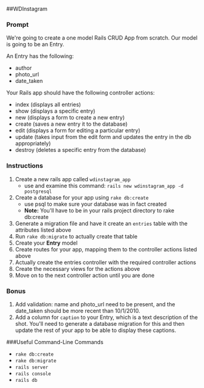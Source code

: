 ##WDInstagram

### Prompt
We're going to create a one model Rails CRUD App from scratch. Our model is going to be an Entry.

An Entry has the following:

* author
* photo_url
* date_taken

Your Rails app should have the following controller actions:

* index (displays all entries)
* show (displays a specific entry)
* new (displays a form to create a new entry)
* create (saves a new entry it to the database)
* edit (displays a form for editing a particular entry)
* update (takes input from the edit form and updates the entry in the db appropriately)
* destroy (deletes a specific entry from the database)

### Instructions

1. Create a new rails app called `wdinstagram_app`
   - use and examine this command: `rails new wdinstagram_app -d postgresql`
2. Create a database for your app using `rake db:create`
   - use psql to make sure your database was in fact created
   - __Note:__ You'll have to be in your rails project directory to rake db:create
3. Generate a migration file and have it create an `entries` table with the attributes listed above
4. Run `rake db:migrate` to actually create that table
5. Create your __Entry__ model
6. Create routes for your app, mapping them to the controller actions listed above
7. Actually create the entries controller with the required controller actions
8. Create the necessary views for the actions above
9. Move on to the next controller action until you are done

### Bonus

1. Add validation: name and photo_url need to be present, and the date_taken should be more recent than 10/1/2010.
2. Add a column for `caption` to your Entry, which is a text description of the shot. You'll need to generate a database migration for this and then update the rest of your app to be able to display these captions.


###Useful Command-Line Commands

- `rake db:create`
- `rake db:migrate`
- `rails server`
- `rails console`
- `rails db`

